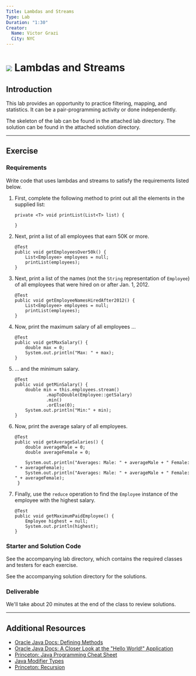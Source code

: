 ```yaml
---
Title: Lambdas and Streams
Type: Lab
Duration: "1:30"
Creator:
  Name: Victor Grazi
  City: NYC
---
```


# ![](https://ga-dash.s3.amazonaws.com/production/assets/logo-9f88ae6c9c3871690e33280fcf557f33.png) Lambdas and Streams

## Introduction

This lab provides an opportunity to practice filtering, mapping, and statistics. It can be a pair-programming activity or done independently.

The skeleton of the lab can be found in the attached lab directory. The solution can be found in the attached solution directory.

------

## Exercise

### Requirements

Write code that uses lambdas and streams to satisfy the requirements listed below.

1. First, complete the following method to print out all the elements in the supplied list:

    ```
    private <T> void printList(List<T> list) {

    }
    ```

2. Next, print a list of all employees that earn 50K or more. 

    ```
    @Test
    public void getEmployeesOver50k() {
        List<Employee> employees = null;
        printList(employees);
    }
    ```

3. Next, print a list of the names (not the `String` representation of `Employee`) of all employees that were hired on or after Jan. 1, 2012.

    ```
    @Test
    public void getEmployeeNamesHiredAfter2012() {
        List<Employee> employees = null;
        printList(employees);
    }
    ```

4. Now, print the maximum salary of all employees ...

    ```
    @Test
    public void getMaxSalary() {
        double max = 0;
        System.out.println("Max: " + max);
    }
    ```

5. ... and the minimum salary.
    
    ```
    @Test
    public void getMinSalary() {
        double min = this.employees.stream()
                .mapToDouble(Employee::getSalary)
                .min()
                .orElse(0);
        System.out.println("Min:" + min);
    }
    ```

6. Now, print the average salary of all employees.

    ```
    @Test
    public void getAverageSalaries() {
        double averageMale = 0;
        double averageFemale = 0;

        System.out.println("Averages: Male: " + averageMale + " Female: " + averageFemale);
        System.out.println("Averages: Male: " + averageMale + " Female: " + averageFemale);
     }
     ```

7. Finally, use the `reduce` operation to find the `Employee` instance of the employee with the highest salary.

    ```
    @Test
    public void getMaximumPaidEmployee() {
        Employee highest = null;
        System.out.println(highest);
    }
    ```

### Starter and Solution Code

See the accompanying lab directory, which contains the required classes and testers for each exercise.

See the accompanying solution directory for the solutions.

### Deliverable

We'll take about 20 minutes at the end of the class to review solutions.

----

## Additional Resources

- [Oracle Java Docs: Defining Methods](https://docs.oracle.com/javase/tutorial/java/javaOO/methods.html)
- [Oracle Java Docs: A Closer Look at the "Hello World!" Application](https://docs.oracle.com/javase/tutorial/getStarted/application/)
- [Princeton: Java Programming Cheat Sheet](https://introcs.cs.princeton.edu/java/11cheatsheet/)
- [Java Modifier Types](http://www.tutorialspoint.com/java/java_modifier_types.htm)
- [Princeton: Recursion](http://introcs.cs.princeton.edu/java/23recursion/)
